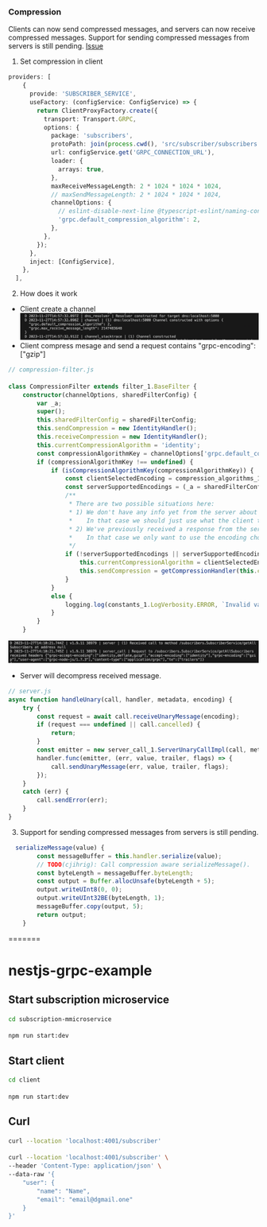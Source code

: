 ### Compression
Clients can now send compressed messages, and servers can now receive compressed messages.
Support for sending compressed messages from servers is still pending.
[Issue](https://github.com/grpc/grpc-node/issues/1823)

1. Set compression in client
```ts
providers: [
    {
      provide: 'SUBSCRIBER_SERVICE',
      useFactory: (configService: ConfigService) => {
        return ClientProxyFactory.create({
          transport: Transport.GRPC,
          options: {
            package: 'subscribers',
            protoPath: join(process.cwd(), 'src/subscriber/subscribers.proto'),
            url: configService.get('GRPC_CONNECTION_URL'),
            loader: {
              arrays: true,
            },
            maxReceiveMessageLength: 2 * 1024 * 1024 * 1024,
            // maxSendMessageLength: 2 * 1024 * 1024 * 1024,
            channelOptions: {
              // eslint-disable-next-line @typescript-eslint/naming-convention
              'grpc.default_compression_algorithm': 2,
            },
          },
        });
      },
      inject: [ConfigService],
    },
  ],
```
2. How does it work
- Client create a channel
![Create channe](image.png)
- Client compress mesage and send a request contains "grpc-encoding":["gzip"]

```ts
// compression-filter.js

class CompressionFilter extends filter_1.BaseFilter {
    constructor(channelOptions, sharedFilterConfig) {
        var _a;
        super();
        this.sharedFilterConfig = sharedFilterConfig;
        this.sendCompression = new IdentityHandler();
        this.receiveCompression = new IdentityHandler();
        this.currentCompressionAlgorithm = 'identity';
        const compressionAlgorithmKey = channelOptions['grpc.default_compression_algorithm'];
        if (compressionAlgorithmKey !== undefined) {
            if (isCompressionAlgorithmKey(compressionAlgorithmKey)) {
                const clientSelectedEncoding = compression_algorithms_1.CompressionAlgorithms[compressionAlgorithmKey];
                const serverSupportedEncodings = (_a = sharedFilterConfig.serverSupportedEncodingHeader) === null || _a === void 0 ? void 0 : _a.split(',');
                /**
                 * There are two possible situations here:
                 * 1) We don't have any info yet from the server about what compression it supports
                 *    In that case we should just use what the client tells us to use
                 * 2) We've previously received a response from the server including a grpc-accept-encoding header
                 *    In that case we only want to use the encoding chosen by the client if the server supports it
                 */
                if (!serverSupportedEncodings || serverSupportedEncodings.includes(clientSelectedEncoding)) {
                    this.currentCompressionAlgorithm = clientSelectedEncoding;
                    this.sendCompression = getCompressionHandler(this.currentCompressionAlgorithm);
                }
            }
            else {
                logging.log(constants_1.LogVerbosity.ERROR, `Invalid value provided for grpc.default_compression_algorithm option: ${compressionAlgorithmKey}`);
            }
        }
    }
```
![Alt text](image-1.png)
- Server will decompress received message.
```ts
// server.js
async function handleUnary(call, handler, metadata, encoding) {
    try {
        const request = await call.receiveUnaryMessage(encoding);
        if (request === undefined || call.cancelled) {
            return;
        }
        const emitter = new server_call_1.ServerUnaryCallImpl(call, metadata, request);
        handler.func(emitter, (err, value, trailer, flags) => {
            call.sendUnaryMessage(err, value, trailer, flags);
        });
    }
    catch (err) {
        call.sendError(err);
    }
}
```

3. Support for sending compressed messages from servers is still pending.
```ts
  serializeMessage(value) {
        const messageBuffer = this.handler.serialize(value);
        // TODO(cjihrig): Call compression aware serializeMessage().
        const byteLength = messageBuffer.byteLength;
        const output = Buffer.allocUnsafe(byteLength + 5);
        output.writeUInt8(0, 0);
        output.writeUInt32BE(byteLength, 1);
        messageBuffer.copy(output, 5);
        return output;
    }
```
=======
# nestjs-grpc-example

## Start subscription microservice
```bash
cd subscription-mmicroservice

npm run start:dev
```

## Start client
```bash
cd client

npm run start:dev
```

## Curl
```bash
curl --location 'localhost:4001/subscriber'

curl --location 'localhost:4001/subscriber' \
--header 'Content-Type: application/json' \
--data-raw '{
    "user": {
        "name": "Name",
        "email": "email@dgmail.one"
    }
}'
```